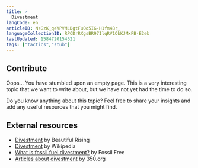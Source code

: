 ```yaml
---
title: >
  Divestment
langCode: en
articleID: NsGzK_qeVPVMLDgtFuOo5IG-H1fm4Br_
languageCollectionID: RPCDrRXgsBR97IlqRV1ObKJMxFB-E2eb
lastUpdated: 1584720154521
tags: ["tactics","stub"]
---
```


## **Contribute**

Oops… You have stumbled upon an empty page. This is a very interesting topic that we want to write about, but we have not yet had the time to do so.

Do you know anything about this topic? Feel free to share your insights and add any useful resources that you might find.

## External resources

-   [Divestment](https://beautifulrising.org/tool/divestment) by Beautiful Rising
-   [Divestment](https://en.wikipedia.org/wiki/Divestment) by Wikipedia
-   [What is fossil fuel divestment?](https://en.wikipedia.org/wiki/Divestment) by Fossil Free
-   [Articles about divestment](https://350.org/category/topic/divestment/) by 350.org